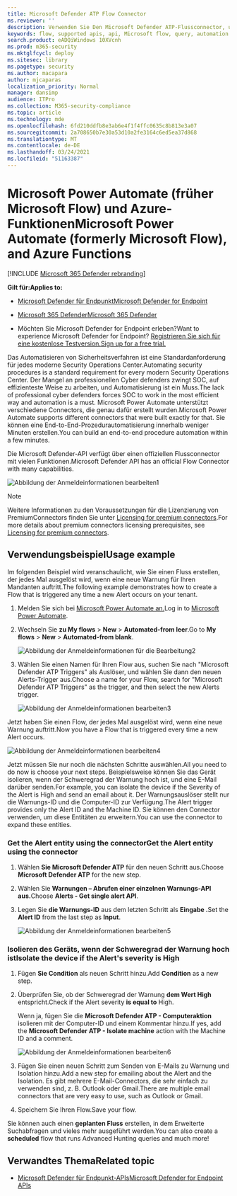 ```yaml
---
title: Microsoft Defender ATP Flow Connector
ms.reviewer: ''
description: Verwenden Sie Den Microsoft Defender ATP-Flussconnector, um die Sicherheit zu automatisieren und einen Fluss zu erstellen, der bei jedem Auftreten einer neuen Warnung für Ihren Mandanten ausgelöst wird.
keywords: flow, supported apis, api, Microsoft flow, query, automation
search.product: eADQiWindows 10XVcnh
ms.prod: m365-security
ms.mktglfcycl: deploy
ms.sitesec: library
ms.pagetype: security
ms.author: macapara
author: mjcaparas
localization_priority: Normal
manager: dansimp
audience: ITPro
ms.collection: M365-security-compliance
ms.topic: article
ms.technology: mde
ms.openlocfilehash: 6fd210ddfb8e3ab6e4f1f4ffc0635c8b813e3a07
ms.sourcegitcommit: 2a708650b7e30a53d10a2fe3164c6ed5ea37d868
ms.translationtype: MT
ms.contentlocale: de-DE
ms.lasthandoff: 03/24/2021
ms.locfileid: "51163387"
---
```

# <a name="microsoft-power-automate-formerly-microsoft-flow-and-azure-functions"></a><span data-ttu-id="dce7f-104">Microsoft Power Automate (früher Microsoft Flow) und Azure-Funktionen</span><span class="sxs-lookup"><span data-stu-id="dce7f-104">Microsoft Power Automate (formerly Microsoft Flow), and Azure Functions</span></span>

[!INCLUDE [Microsoft 365 Defender rebranding](../../includes/microsoft-defender.md)]

<span data-ttu-id="dce7f-105">**Gilt für:**</span><span class="sxs-lookup"><span data-stu-id="dce7f-105">**Applies to:**</span></span>
- [<span data-ttu-id="dce7f-106">Microsoft Defender für Endpunkt</span><span class="sxs-lookup"><span data-stu-id="dce7f-106">Microsoft Defender for Endpoint</span></span>](https://go.microsoft.com/fwlink/p/?linkid=2154037)
- [<span data-ttu-id="dce7f-107">Microsoft 365 Defender</span><span class="sxs-lookup"><span data-stu-id="dce7f-107">Microsoft 365 Defender</span></span>](https://go.microsoft.com/fwlink/?linkid=2118804)


- <span data-ttu-id="dce7f-108">Möchten Sie Microsoft Defender for Endpoint erleben?</span><span class="sxs-lookup"><span data-stu-id="dce7f-108">Want to experience Microsoft Defender for Endpoint?</span></span> [<span data-ttu-id="dce7f-109">Registrieren Sie sich für eine kostenlose Testversion.</span><span class="sxs-lookup"><span data-stu-id="dce7f-109">Sign up for a free trial.</span></span>](https://www.microsoft.com/microsoft-365/windows/microsoft-defender-atp?ocid=docs-wdatp-exposedapis-abovefoldlink) 

<span data-ttu-id="dce7f-110">Das Automatisieren von Sicherheitsverfahren ist eine Standardanforderung für jedes moderne Security Operations Center.</span><span class="sxs-lookup"><span data-stu-id="dce7f-110">Automating security procedures is a standard requirement for every modern Security Operations Center.</span></span> <span data-ttu-id="dce7f-111">Der Mangel an professionellen Cyber defenders zwingt SOC, auf effizienteste Weise zu arbeiten, und Automatisierung ist ein Muss.</span><span class="sxs-lookup"><span data-stu-id="dce7f-111">The lack of professional cyber defenders forces SOC to work in the most efficient way and automation is a must.</span></span> <span data-ttu-id="dce7f-112">Microsoft Power Automate unterstützt verschiedene Connectors, die genau dafür erstellt wurden.</span><span class="sxs-lookup"><span data-stu-id="dce7f-112">Microsoft Power Automate supports different connectors that were built exactly for that.</span></span> <span data-ttu-id="dce7f-113">Sie können eine End-to-End-Prozedurautomatisierung innerhalb weniger Minuten erstellen.</span><span class="sxs-lookup"><span data-stu-id="dce7f-113">You can build an end-to-end procedure automation within a few minutes.</span></span>

<span data-ttu-id="dce7f-114">Die Microsoft Defender-API verfügt über einen offiziellen Flussconnector mit vielen Funktionen.</span><span class="sxs-lookup"><span data-stu-id="dce7f-114">Microsoft Defender API has an official Flow Connector with many capabilities.</span></span>

![Abbildung der Anmeldeinformationen bearbeiten1](images/api-flow-0.png)

> [!NOTE]
> <span data-ttu-id="dce7f-116">Weitere Informationen zu den Voraussetzungen für die Lizenzierung von PremiumConnectors finden Sie unter [Licensing for premium connectors](https://docs.microsoft.com/power-automate/triggers-introduction#licensing-for-premium-connectors).</span><span class="sxs-lookup"><span data-stu-id="dce7f-116">For more details about premium connectors licensing prerequisites, see [Licensing for premium connectors](https://docs.microsoft.com/power-automate/triggers-introduction#licensing-for-premium-connectors).</span></span>


## <a name="usage-example"></a><span data-ttu-id="dce7f-117">Verwendungsbeispiel</span><span class="sxs-lookup"><span data-stu-id="dce7f-117">Usage example</span></span>

<span data-ttu-id="dce7f-118">Im folgenden Beispiel wird veranschaulicht, wie Sie einen Fluss erstellen, der jedes Mal ausgelöst wird, wenn eine neue Warnung für Ihren Mandanten auftritt.</span><span class="sxs-lookup"><span data-stu-id="dce7f-118">The following example demonstrates how to create a Flow that is triggered any time a new Alert occurs on your tenant.</span></span>

1. <span data-ttu-id="dce7f-119">Melden Sie sich bei [Microsoft Power Automate an.](https://flow.microsoft.com)</span><span class="sxs-lookup"><span data-stu-id="dce7f-119">Log in to [Microsoft Power Automate](https://flow.microsoft.com).</span></span>

2. <span data-ttu-id="dce7f-120">Wechseln Sie **zu My flows**  >  **New**  >  **Automated-from leer**.</span><span class="sxs-lookup"><span data-stu-id="dce7f-120">Go to **My flows** > **New** > **Automated-from blank**.</span></span>

    ![Abbildung der Anmeldeinformationen für die Bearbeitung2](images/api-flow-1.png)

3. <span data-ttu-id="dce7f-122">Wählen Sie einen Namen für Ihren Flow aus, suchen Sie nach "Microsoft Defender ATP Triggers" als Auslöser, und wählen Sie dann den neuen Alerts-Trigger aus.</span><span class="sxs-lookup"><span data-stu-id="dce7f-122">Choose a name for your Flow, search for "Microsoft Defender ATP Triggers" as the trigger, and then select the new Alerts trigger.</span></span>

    ![Abbildung der Anmeldeinformationen bearbeiten3](images/api-flow-2.png)

<span data-ttu-id="dce7f-124">Jetzt haben Sie einen Flow, der jedes Mal ausgelöst wird, wenn eine neue Warnung auftritt.</span><span class="sxs-lookup"><span data-stu-id="dce7f-124">Now you have a Flow that is triggered every time a new Alert occurs.</span></span>

![Abbildung der Anmeldeinformationen bearbeiten4](images/api-flow-3.png)

<span data-ttu-id="dce7f-126">Jetzt müssen Sie nur noch die nächsten Schritte auswählen.</span><span class="sxs-lookup"><span data-stu-id="dce7f-126">All you need to do now is choose your next steps.</span></span>
<span data-ttu-id="dce7f-127">Beispielsweise können Sie das Gerät isolieren, wenn der Schweregrad der Warnung hoch ist, und eine E-Mail darüber senden.</span><span class="sxs-lookup"><span data-stu-id="dce7f-127">For example, you can isolate the device if the Severity of the Alert is High and send an email about it.</span></span>
<span data-ttu-id="dce7f-128">Der Warnungsauslöser stellt nur die Warnungs-ID und die Computer-ID zur Verfügung.</span><span class="sxs-lookup"><span data-stu-id="dce7f-128">The Alert trigger provides only the Alert ID and the Machine ID.</span></span> <span data-ttu-id="dce7f-129">Sie können den Connector verwenden, um diese Entitäten zu erweitern.</span><span class="sxs-lookup"><span data-stu-id="dce7f-129">You can use the connector to expand these entities.</span></span>

### <a name="get-the-alert-entity-using-the-connector"></a><span data-ttu-id="dce7f-130">Get the Alert entity using the connector</span><span class="sxs-lookup"><span data-stu-id="dce7f-130">Get the Alert entity using the connector</span></span>

1. <span data-ttu-id="dce7f-131">Wählen **Sie Microsoft Defender ATP** für den neuen Schritt aus.</span><span class="sxs-lookup"><span data-stu-id="dce7f-131">Choose **Microsoft Defender ATP** for the new step.</span></span>

2. <span data-ttu-id="dce7f-132">Wählen Sie **Warnungen – Abrufen einer einzelnen Warnungs-API aus.**</span><span class="sxs-lookup"><span data-stu-id="dce7f-132">Choose **Alerts - Get single alert API**.</span></span>

3. <span data-ttu-id="dce7f-133">Legen Sie **die Warnungs-ID** aus dem letzten Schritt als **Eingabe .**</span><span class="sxs-lookup"><span data-stu-id="dce7f-133">Set the **Alert ID** from the last step as **Input**.</span></span>

    ![Abbildung der Anmeldeinformationen bearbeiten5](images/api-flow-4.png)

### <a name="isolate-the-device-if-the-alerts-severity-is-high"></a><span data-ttu-id="dce7f-135">Isolieren des Geräts, wenn der Schweregrad der Warnung hoch ist</span><span class="sxs-lookup"><span data-stu-id="dce7f-135">Isolate the device if the Alert's severity is High</span></span>

1. <span data-ttu-id="dce7f-136">Fügen **Sie Condition** als neuen Schritt hinzu.</span><span class="sxs-lookup"><span data-stu-id="dce7f-136">Add **Condition** as a new step.</span></span>

2. <span data-ttu-id="dce7f-137">Überprüfen Sie, ob der Schweregrad der Warnung **dem Wert High** entspricht.</span><span class="sxs-lookup"><span data-stu-id="dce7f-137">Check if the Alert severity **is equal to** High.</span></span>

   <span data-ttu-id="dce7f-138">Wenn ja, fügen Sie die **Microsoft Defender ATP - Computeraktion** isolieren mit der Computer-ID und einem Kommentar hinzu.</span><span class="sxs-lookup"><span data-stu-id="dce7f-138">If yes, add the **Microsoft Defender ATP - Isolate machine** action with the Machine ID and a comment.</span></span>

    ![Abbildung der Anmeldeinformationen bearbeiten6](images/api-flow-5.png)

3. <span data-ttu-id="dce7f-140">Fügen Sie einen neuen Schritt zum Senden von E-Mails zu Warnung und Isolation hinzu.</span><span class="sxs-lookup"><span data-stu-id="dce7f-140">Add a new step for emailing about the Alert and the Isolation.</span></span> <span data-ttu-id="dce7f-141">Es gibt mehrere E-Mail-Connectors, die sehr einfach zu verwenden sind, z. B. Outlook oder Gmail.</span><span class="sxs-lookup"><span data-stu-id="dce7f-141">There are multiple email connectors that are very easy to use, such as Outlook or Gmail.</span></span>

4. <span data-ttu-id="dce7f-142">Speichern Sie Ihren Flow.</span><span class="sxs-lookup"><span data-stu-id="dce7f-142">Save your flow.</span></span>

<span data-ttu-id="dce7f-143">Sie können auch einen **geplanten Fluss** erstellen, in dem Erweiterte Suchabfragen und vieles mehr ausgeführt werden.</span><span class="sxs-lookup"><span data-stu-id="dce7f-143">You can also create a **scheduled** flow that runs Advanced Hunting queries and much more!</span></span>

## <a name="related-topic"></a><span data-ttu-id="dce7f-144">Verwandtes Thema</span><span class="sxs-lookup"><span data-stu-id="dce7f-144">Related topic</span></span>
- [<span data-ttu-id="dce7f-145">Microsoft Defender für Endpunkt-APIs</span><span class="sxs-lookup"><span data-stu-id="dce7f-145">Microsoft Defender for Endpoint APIs</span></span>](apis-intro.md)
